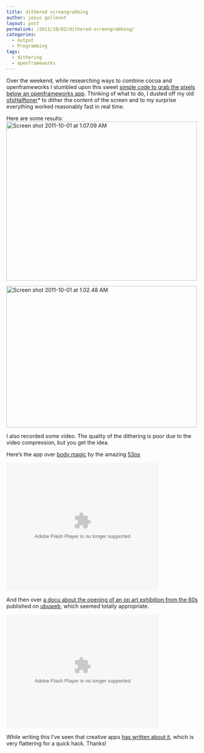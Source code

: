 ```yaml
---
title: dithered screengrabbing
author: jesus gollonet
layout: post
permalink: /2011/10/02/dithered-screengrabbing/
categories:
  - output
  - Programming
tags:
  - dithering
  - openframeworks
---
```

Over the weekend, while researching ways to combine cocoa and openframeworks I stumbled upon this sweet [simple code to grab the pixels below an openframeworks app][1]. Thinking of what to do, I dusted off my old [ofxHalftoner][2]* to dither the content of the screen and to my surprise everything worked reasonably fast in real time. 

Here are some results:  
[<img src="http://farm7.static.flickr.com/6157/6199302468_93a4fc2525.jpg" width="500" height="417" alt="Screen shot 2011-10-01 at 1.07.09 AM" />][3]

[<img src="http://farm7.static.flickr.com/6179/6199302530_83a699f5a5.jpg" width="500" height="371" alt="Screen shot 2011-10-01 at 1.02.48 AM" />][4]

I also recorded some video. The quality of the dithering is poor due to the video compression, but you get the idea.

Here&#8217;s the app over [body magic][5] by the amazing [53os][6]

<object type="application/x-shockwave-flash" width="400" height="336" data="http://www.flickr.com/apps/video/stewart.swf?v=109786" classid="clsid:D27CDB6E-AE6D-11cf-96B8-444553540000"> <param name="flashvars" value="intl_lang=en-us&photo_secret=8387cf9d89&photo_id=6200619079"></param> <param name="movie" value="http://www.flickr.com/apps/video/stewart.swf?v=109786"></param> <param name="bgcolor" value="#000000"></param> <param name="allowFullScreen" value="true"></param><embed type="application/x-shockwave-flash" src="http://www.flickr.com/apps/video/stewart.swf?v=109786" bgcolor="#000000" allowfullscreen="true" flashvars="intl_lang=en-us&photo_secret=8387cf9d89&photo_id=6200619079" height="336" width="400"></embed></object>

And then over [a docu about the opening of an op art exhibition from the 60s][7] published on [ubuweb][8], which seemed totally appropriate.

<object type="application/x-shockwave-flash" width="400" height="298" data="http://www.flickr.com/apps/video/stewart.swf?v=109786" classid="clsid:D27CDB6E-AE6D-11cf-96B8-444553540000"> <param name="flashvars" value="intl_lang=en-us&photo_secret=006facc979&photo_id=6200547573"></param> <param name="movie" value="http://www.flickr.com/apps/video/stewart.swf?v=109786"></param> <param name="bgcolor" value="#000000"></param> <param name="allowFullScreen" value="true"></param><embed type="application/x-shockwave-flash" src="http://www.flickr.com/apps/video/stewart.swf?v=109786" bgcolor="#000000" allowfullscreen="true" flashvars="intl_lang=en-us&photo_secret=006facc979&photo_id=6200547573" height="298" width="400"></embed></object>




While writing this I&#8217;ve seen that creative apps [has written about it][9], which is very flattering for a quick hack. Thanks!

 [1]: http://forum.openframeworks.cc/index.php/topic,2946.0.html
 [2]: https://github.com/jesusgollonet/ofxHalftoner
 [3]: http://www.flickr.com/photos/jesusgollonet/6199302468/ "Screen shot 2011-10-01 at 1.07.09 AM by jesus gollonet, on Flickr"
 [4]: http://www.flickr.com/photos/jesusgollonet/6199302530/ "Screen shot 2011-10-01 at 1.02.48 AM by jesus gollonet, on Flickr"
 [5]: http://www.gooooooooooooooooooooooooooooooooooooooooooooooooooooogle.com/bodymagic.html
 [6]: http://www.gooooooooooooooooooooooooooooooooooooooooooooooooooooogle.com/
 [7]: http://ubuweb.com/historical/responsive_eye/index.html
 [8]: http://ubuweb.com/
 [9]: http://www.creativeapplications.net/openframeworks/realtime-dithered-screen-capture-openframeworks/